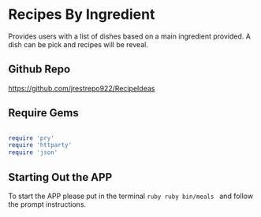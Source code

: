 # Recipes By Ingredient 

Provides users with a list of dishes based on a main ingredient provided. A dish can be pick and recipes will be reveal. 

## Github Repo 

https://github.com/jrestrepo922/RecipeIdeas

## Require Gems 

```ruby

require 'pry'
require 'httparty'
require 'json'

```

## Starting Out the APP 

To start the APP please put in the terminal ```ruby ruby bin/meals ``` and follow the prompt instructions. 









